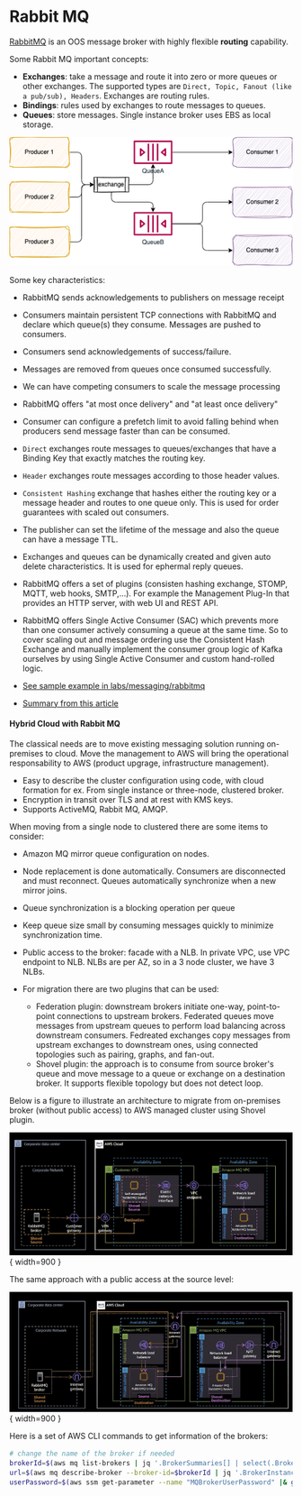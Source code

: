 # Rabbit MQ

[RabbitMQ](https://www.rabbitmq.com/) is an OOS message broker with highly flexible **routing** capability.

Some Rabbit MQ important concepts:

* **Exchanges**: take a message and route it into zero or more queues or other exchanges. The supported types are `Direct, Topic, Fanout (like a pub/sub), Headers`. Exchanges are routing rules.
* **Bindings**: rules used by exchanges to route messages to queues.
* **Queues**: store messages. Single instance broker uses EBS as local storage.

![](./diagrams/rabbitmq.drawio.png)

Some key characteristics:

* RabbitMQ sends acknowledgements to publishers on message receipt
* Consumers maintain persistent TCP connections with RabbitMQ and declare which queue(s) they consume. Messages are pushed to consumers.
* Consumers send acknowledgements of success/failure.
* Messages are removed from queues once consumed successfully.
* We can have competing consumers to scale the message processing
* RabbitMQ offers "at most once delivery" and "at least once delivery"
* Consumer can configure a prefetch limit to avoid falling behind when producers send message faster than can be consumed.
* `Direct` exchanges route messages to queues/exchanges that have a Binding Key that exactly matches the routing key.
* `Header` exchanges route messages according to those header values.
* `Consistent Hashing` exchange that hashes either the routing key or a message header and routes to one queue only. This is used for order guarantees with scaled out consumers.
* The publisher can set the lifetime of the message and also the queue can have a message TTL.
* Exchanges and queues can be dynamically created and given auto delete characteristics. It is used for ephermal reply queues.
* RabbitMQ offers a set of plugins (consisten hashing exchange, STOMP, MQTT, web hooks, SMTP,...). For example the Management Plug-In that provides an HTTP server, with web UI and REST API.
* RabbitMQ offers Single Active Consumer (SAC) which prevents more than one consumer actively consuming a queue at the same time. So to cover scaling out and message ordering use the Consistent Hash Exchange and manually implement the consumer group logic of Kafka ourselves by using Single Active Consumer and custom hand-rolled logic.


* [See sample example in labs/messaging/rabbitmq](https://github.com/jbcodeforce/aws-studies/tree/main/labs/messaging/rabbitmq)
* [Summary from this article](https://jack-vanlightly.com/blog/2017/12/4/rabbitmq-vs-kafka-part-1-messaging-topologies)

#### Hybrid Cloud with Rabbit MQ

The classical needs are to move existing messaging solution running on-premises to cloud. Move the management to AWS will bring the operational responsability to AWS (product upgrage, infrastructure management). 

* Easy to describe the cluster configuration using code, with cloud formation for ex. From single instance or three-node, clustered broker.
* Encryption in transit over TLS and at rest with KMS keys.
* Supports ActiveMQ, Rabbit MQ, AMQP.

When moving from a single node to clustered there are some items to consider:

* Amazon MQ mirror queue configuration on nodes.
* Node replacement is done automatically. Consumers are disconnected and must reconnect. Queues automatically synchronize when a new mirror joins.
* Queue synchronization is a blocking operation per queue
* Keep queue size small by consuming messages quickly to minimize synchronization time.
* Public access to the broker: facade with a NLB. In private VPC, use VPC endpoint to NLB. NLBs are per AZ, so in a 3 node cluster, we have 3 NLBs.
* For migration there are two plugins that can be used: 

    * Federation plugin: downstream brokers initiate one-way, point-to-point connections to upstream brokers. Federated queues move messages from upstream queues to perform load balancing across downstream consumers. Fedreated exchanges copy messages from upstream exchanges to downstream ones, using connected topologies such as pairing, graphs, and fan-out.
    * Shovel plugin: the approach is to consume from source broker's queue and move message to a queue or exchange on a destination broker. It supports flexible topology but does not detect loop.

Below is a figure to illustrate an architecture to migrate from on-premises broker (without public access) to AWS managed cluster using Shovel plugin.

![](./images/rabbitmq-mig-1.png){ width=900 }

The same approach with a public access at the source level:

![](./images/rabbitmq-mig-2.png){ width=900 }



Here is a set of AWS CLI commands to get information of the brokers:

```sh
# change the name of the broker if needed
brokerId=$(aws mq list-brokers | jq '.BrokerSummaries[] | select(.BrokerName=="demo-jb") | {id:.BrokerId}' | grep "id" | cut -d '"' -f4)
url=$(aws mq describe-broker --broker-id=$brokerId | jq '.BrokerInstances[].Endpoints[0]' | xargs -n 2 | awk '{ print "failover:("$1","$2")" }')
userPassword=$(aws ssm get-parameter --name "MQBrokerUserPassword" |& grep "Value\|ParameterNotFound")
```






